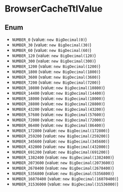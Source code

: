 # BrowserCacheTtlValue

## Enum

* `NUMBER_0` (value: `new BigDecimal(0)`)
* `NUMBER_30` (value: `new BigDecimal(30)`)
* `NUMBER_60` (value: `new BigDecimal(60)`)
* `NUMBER_120` (value: `new BigDecimal(120)`)
* `NUMBER_300` (value: `new BigDecimal(300)`)
* `NUMBER_1200` (value: `new BigDecimal(1200)`)
* `NUMBER_1800` (value: `new BigDecimal(1800)`)
* `NUMBER_3600` (value: `new BigDecimal(3600)`)
* `NUMBER_7200` (value: `new BigDecimal(7200)`)
* `NUMBER_10800` (value: `new BigDecimal(10800)`)
* `NUMBER_14400` (value: `new BigDecimal(14400)`)
* `NUMBER_18000` (value: `new BigDecimal(18000)`)
* `NUMBER_28800` (value: `new BigDecimal(28800)`)
* `NUMBER_43200` (value: `new BigDecimal(43200)`)
* `NUMBER_57600` (value: `new BigDecimal(57600)`)
* `NUMBER_72000` (value: `new BigDecimal(72000)`)
* `NUMBER_86400` (value: `new BigDecimal(86400)`)
* `NUMBER_172800` (value: `new BigDecimal(172800)`)
* `NUMBER_259200` (value: `new BigDecimal(259200)`)
* `NUMBER_345600` (value: `new BigDecimal(345600)`)
* `NUMBER_432000` (value: `new BigDecimal(432000)`)
* `NUMBER_691200` (value: `new BigDecimal(691200)`)
* `NUMBER_1382400` (value: `new BigDecimal(1382400)`)
* `NUMBER_2073600` (value: `new BigDecimal(2073600)`)
* `NUMBER_2678400` (value: `new BigDecimal(2678400)`)
* `NUMBER_5356800` (value: `new BigDecimal(5356800)`)
* `NUMBER_16070400` (value: `new BigDecimal(16070400)`)
* `NUMBER_31536000` (value: `new BigDecimal(31536000)`)
